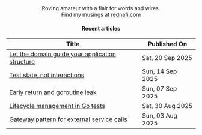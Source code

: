 <div align="center">
Roving amateur with a flair for words and wires. <br>
Find my musings at <a href="https://rednafi.com/" rel="me">rednafi.com</a>
</div><div align="center">

#### Recent articles

| Title | Published On |
| ----- | ------------ |
| [Let the domain guide your application structure](http://rednafi.com/go/app-structure/) | Sat, 20 Sep 2025 |
| [Test state, not interactions](http://rednafi.com/go/test-state-not-interactions/) | Sun, 14 Sep 2025 |
| [Early return and goroutine leak](http://rednafi.com/go/early-return-and-goroutine-leak/) | Sun, 07 Sep 2025 |
| [Lifecycle management in Go tests](http://rednafi.com/go/lifecycle-management-in-tests/) | Sat, 30 Aug 2025 |
| [Gateway pattern for external service calls](http://rednafi.com/go/gateway-pattern/) | Sun, 03 Aug 2025 |
</div>